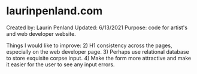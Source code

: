 # laurinpenland.com
Created by: Laurin Penland
Updated: 6/13/2021
Purpose: code for artist's and web developer website.

Things I would like to improve:
2) H1 consistency across the pages, especially on the web developer page.
3) Perhaps use relational database to store exquisite corpse input.
4) Make the form more attractive and make it easier for the user to see any input errors.
